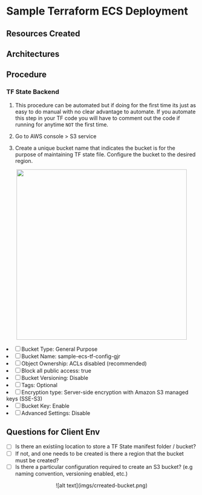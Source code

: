 # Sample Terraform ECS Deployment

## Resources Created

## Architectures

## Procedure

### TF State Backend
1. This procedure can be automated but if doing for the first time its just as easy to do manual with no clear advantage to automate. If you automate this step in your TF code you will have to comment out the code if running for anytime `NOT` the first time. 

2. Go to AWS console > S3 service

3. Create a unique bucket name that indicates the bucket is for the purpose of maintaining TF state file. Configure the bucket to the desired region. 

<p align="center">
<img width="450" src="imgs/crreate-bucket.png>
</p>

Bucket configuration is as follows:
- [ ] Bucket Type: General Purpose
- [ ] Bucket Name: sample-ecs-tf-config-gjr
- [ ] Object Ownership: ACLs disabled (recommended)
- [ ] Block all public access: true
- [ ] Bucket Versioning: Disable
- [ ] Tags: Optional
- [ ] Encryption type: Server-side encryption with Amazon S3 managed keys (SSE-S3)
- [ ] Bucket Key: Enable
- [ ] Advanced Settings: Disable

## Questions for Client Env
- [ ] Is there an existiing location to store a TF State manifest folder / bucket?
- [ ] If not, and one needs to be created is there a region that the bucket must be created? 
- [ ] Is there a particular configuration required to create an S3 bucket? (e.g naming convention, versioning enabled, etc.) 

<p align="center">
![alt text](imgs/crreated-bucket.png)
</p>
